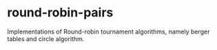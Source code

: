 # round-robin-pairs
Implementations of Round-robin tournament algorithms, namely  berger tables and circle algorithm.
